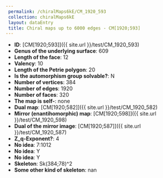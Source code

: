 ```yaml
--- 
 permalink: /chiralMaps6kE/CM_1920_593 
 collection: chiralMaps6kE
 layout: dataEntry
 title: Chiral maps up to 6000 edges - CM[1920;593]
---
```


- **ID**: [CM[1920;593]]({{ site.url }}/test/CM_1920_593)
- **Genus of the underlying surface**: 609
- **Length of the face**: 12
- **Valency**: 10
- **Length of the Petrie polygon**: 20
- **Is the automorphism group solvable?**: N
- **Number of vertices**: 384
- **Number of edges**: 1920
- **Number of faces**: 320
- **The map is self-**: none
- **Dual map**: [CM[1920;582]]({{ site.url }}/test/CM_1920_582)
- **Mirror (enantihomorphic) map**: [CM[1920;598]]({{ site.url }}/test/CM_1920_598)
- **Dual of the mirror image**: [CM[1920;587]]({{ site.url }}/test/CM_1920_587)
- **Z_q-Exponent?**: 4
- **No idea**:  7:1012
- **No idea**: Y
- **No idea**: Y
- **Skeleton**: Sk(384;78)^2
- **Some other kind of skeleton**: nan
